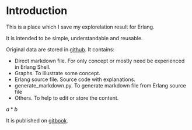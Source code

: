# Introduction

This is a place which I save my explorelation result for Erlang.

It is intended to be simple, understandable and reusable.

Original data are stored in [github](https://github.com/rockiey/explore-erlang).
It contains:
* Direct markdown file. For only concept or mostly need be experienced in Erlang Shell.
* Graphs. To illustrate some concept.
* Erlang source file. Source code with explanations.
* generate_markdown.py. To generate markdown file from Erlang source file
* Others. To help to edit or store the content.

$a*b$

It is published on [gitbook](http://rockiey.gitbooks.io/explore-erlang/).

  
